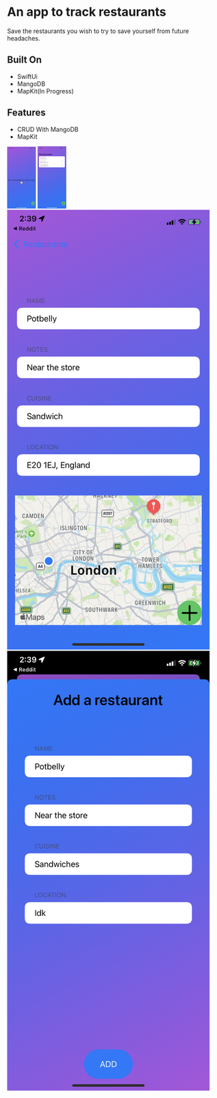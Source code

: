 # An app to track restaurants
 Save the restaurants you wish to try to save yourself from future headaches. 

**Built On**
------------
* SwiftUi
* MangoDB
* MapKit(In Progress)

**Features**
------------
* CRUD With MangoDB
* MapKit

![alt text](https://github.com/alexisPonce98/Restaurants_To_Try/blob/main/Images/No_Data.jpeg)
![alt text](https://github.com/alexisPonce98/Restaurants_To_Try/blob/main/Images/with_data.PNG)
![alt text](https://github.com/alexisPonce98/Restaurants_To_Try/blob/main/Images/DetailedView.PNG)
![alt text](https://github.com/alexisPonce98/Restaurants_To_Try/blob/main/Images/FormToSubmit.PNG)

